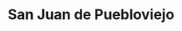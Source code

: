 ---
title: San Juan de Puebloviejo
url: /san-juan-de-puebloviejo/
latitude: -1.624
longitude: -79.562
---